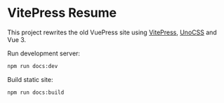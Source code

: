 # VitePress Resume

This project rewrites the old VuePress site using [VitePress](https://vitepress.dev), [UnoCSS](https://github.com/unocss/unocss) and Vue 3.

Run development server:

```bash
npm run docs:dev
```

Build static site:

```bash
npm run docs:build
```
